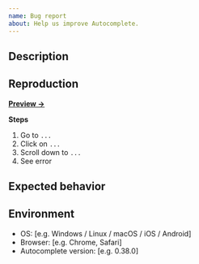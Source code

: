 ```yaml
---
name: Bug report
about: Help us improve Autocomplete.
---
```


## Description

<!-- Describe the bug. -->

## Reproduction

<!-- Fork the sandbox, reproduce the bug and paste the URL. -->

[**Preview →**](https://codesandbox.io/s/github/algolia/create-instantsearch-app/tree/templates/autocomplete.js)

**Steps**

1. Go to `...`
2. Click on `...`
3. Scroll down to `...`
4. See error

## Expected behavior

<!-- A clear and concise description of what you expected to happen. -->

## Environment

- OS: [e.g. Windows / Linux / macOS / iOS / Android]
- Browser: [e.g. Chrome, Safari]
- Autocomplete version: [e.g. 0.38.0]
